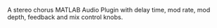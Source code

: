 A stereo chorus MATLAB Audio Plugin with delay time, mod rate, mod depth, feedback and mix control knobs.
